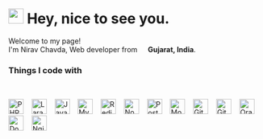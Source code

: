 ﻿<h1><img src="https://emojis.slackmojis.com/emojis/images/1531849430/4246/blob-sunglasses.gif?1531849430" width="30"/> Hey, nice to see you.</h1>


<p>Welcome to my page! </br> I'm Nirav Chavda, Web developer from <img src="https://github.com/nirav-chavda/nirav-chavda/blob/master/img/india.svg" width="13"/> <b>Gujarat, India</b>. </p>
<h3>Things I code with</h3>
<br/>
<p>
  <img alt="PHP" src="" width="30" />
  &nbsp;&nbsp;
  <img alt="Laravel" src="https://github.com/nirav-chavda/nirav-chavda/blob/master/img/laravel.png" width="30" />
  &nbsp;&nbsp;
  <img alt="Javascript" src="https://github.com/nirav-chavda/nirav-chavda/blob/master/img/js.png" width="30" />
  &nbsp;&nbsp;
  <img alt="MySQL" src="https://github.com/nirav-chavda/nirav-chavda/blob/master/img/mysql.png" width="30" />
  &nbsp;&nbsp;
  <img alt="Redis" src="https://github.com/nirav-chavda/nirav-chavda/blob/master/img/redis.png" width="30" />
  &nbsp;&nbsp;
  <img alt="Node JS" src="https://github.com/nirav-chavda/nirav-chavda/blob/master/img/nodejs.png" width="30" />
  &nbsp;&nbsp;
  <img alt="PostgreSQL" src="https://github.com/nirav-chavda/nirav-chavda/blob/master/img/postgres.png" width="30" />
  &nbsp;&nbsp;
  <img alt="MongoDB" src="https://github.com/nirav-chavda/nirav-chavda/blob/master/img/mongodb.png" width="30" />
  &nbsp;&nbsp;
  <img alt="Git" src="https://github.com/nirav-chavda/nirav-chavda/blob/master/img/git.png" width="30" />
  &nbsp;&nbsp;
  <img alt="Github" src="https://github.com/nirav-chavda/nirav-chavda/blob/master/img/github.png" width="30" />
  &nbsp;&nbsp;
  <img alt="Oracle" src="https://github.com/nirav-chavda/nirav-chavda/blob/master/img/oracle.png" width="30" />
  &nbsp;&nbsp;
  <img alt="Docker" src="https://github.com/nirav-chavda/nirav-chavda/blob/master/img/docker.png" width="30" />
  &nbsp;&nbsp;
  <img alt="Nginx" src="https://github.com/nirav-chavda/nirav-chavda/blob/master/img/nginx.png" width="30" />
</p>